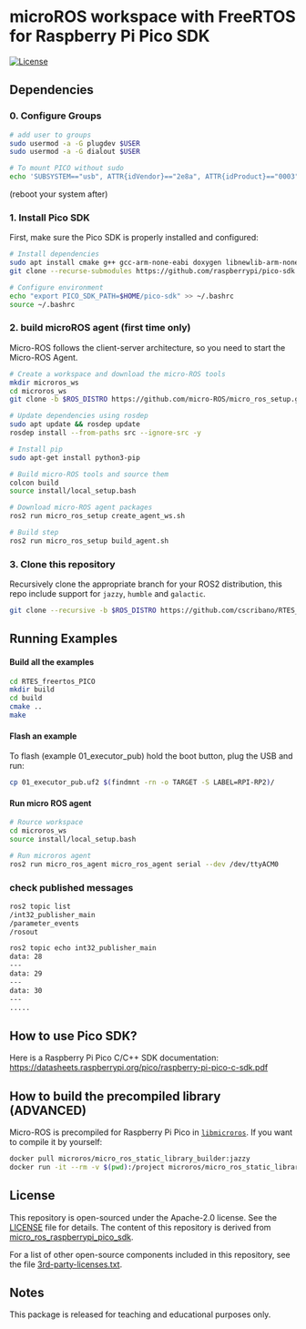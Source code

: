 
# microROS workspace with FreeRTOS for  Raspberry Pi Pico SDK

[![License](https://img.shields.io/badge/License-Apache%202.0-blue.svg)](https://opensource.org/licenses/Apache-2.0)

## Dependencies


### 0. Configure Groups
``` bash
# add user to groups
sudo usermod -a -G plugdev $USER
sudo usermod -a -G dialout $USER

# To mount PICO without sudo
echo 'SUBSYSTEM=="usb", ATTR{idVendor}=="2e8a", ATTR{idProduct}=="0003", MODE="0660", GROUP="plugdev"' | sudo tee /etc/udev/rules.d/99-rpi-pico.rules > /dev/null
```
(reboot your system after)

### 1. Install Pico SDK
First, make sure the Pico SDK is properly installed and configured:

```bash
# Install dependencies
sudo apt install cmake g++ gcc-arm-none-eabi doxygen libnewlib-arm-none-eabi git python3
git clone --recurse-submodules https://github.com/raspberrypi/pico-sdk.git $HOME/pico-sdk

# Configure environment
echo "export PICO_SDK_PATH=$HOME/pico-sdk" >> ~/.bashrc
source ~/.bashrc
```

### 2. build microROS agent (first time only)
Micro-ROS follows the client-server architecture, so you need to start the Micro-ROS Agent.

```bash
# Create a workspace and download the micro-ROS tools
mkdir microros_ws
cd microros_ws
git clone -b $ROS_DISTRO https://github.com/micro-ROS/micro_ros_setup.git src/micro_ros_setup

# Update dependencies using rosdep
sudo apt update && rosdep update
rosdep install --from-paths src --ignore-src -y

# Install pip
sudo apt-get install python3-pip

# Build micro-ROS tools and source them
colcon build
source install/local_setup.bash

# Download micro-ROS agent packages
ros2 run micro_ros_setup create_agent_ws.sh

# Build step
ros2 run micro_ros_setup build_agent.sh
```

### 3. Clone this repository

Recursively clone the appropriate branch for your ROS2 distribution, this repo include support for `jazzy`, `humble` and `galactic`.
```bash
git clone --recursive -b $ROS_DISTRO https://github.com/cscribano/RTES_freertos_PICO.git
```

## Running Examples

#### Build all the examples

```bash
cd RTES_freertos_PICO
mkdir build
cd build
cmake ..
make
```

#### Flash an example

To flash (example 01_executor_pub) hold the boot button, plug the USB and run:
```bash
cp 01_executor_pub.uf2 $(findmnt -rn -o TARGET -S LABEL=RPI-RP2)/
```

#### Run micro ROS agent
```bash
# Rource workspace
cd microros_ws
source install/local_setup.bash

# Run microros agent
ros2 run micro_ros_agent micro_ros_agent serial --dev /dev/ttyACM0
```

### check published messages
```bash
ros2 topic list
/int32_publisher_main
/parameter_events
/rosout

ros2 topic echo int32_publisher_main
data: 28
---
data: 29
---
data: 30
---
.....
```

## How to use Pico SDK?

Here is a Raspberry Pi Pico C/C++ SDK documentation:
https://datasheets.raspberrypi.org/pico/raspberry-pi-pico-c-sdk.pdf

## How to build the precompiled library (ADVANCED)

Micro-ROS is precompiled for Raspberry Pi Pico in [`libmicroros`](libmicroros).
If you want to compile it by yourself:

```bash
docker pull microros/micro_ros_static_library_builder:jazzy
docker run -it --rm -v $(pwd):/project microros/micro_ros_static_library_builder:jazzy
```

## License

This repository is open-sourced under the Apache-2.0 license. See the [LICENSE](LICENSE) file for details. The content of this repository is derived from [micro_ros_raspberrypi_pico_sdk](https://github.com/micro-ROS/micro_ros_raspberrypi_pico_sdk.git).

For a list of other open-source components included in this repository,
see the file [3rd-party-licenses.txt](3rd-party-licenses.txt).

## Notes
 This package is released for teaching and educational purposes only.
